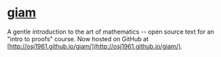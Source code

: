 [giam](http://osj1961.github.io/giam/)
====

A gentle introduction to the art of mathematics -- open source text for an "intro to proofs" course.  Now hosted on GitHub at [http://osj1961.github.io/giam/](http://osj1961.github.io/giam/).
